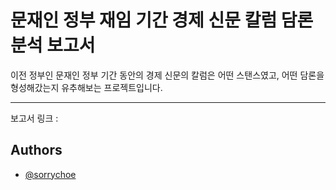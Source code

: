 
# 문재인 정부 재임 기간 경제 신문 칼럼 담론 분석 보고서

이전 정부인 문재인 정부 기간 동안의 경제 신문의 칼럼은 어떤 스탠스였고, 어떤 담론을 형성해갔는지 유추해보는 프로젝트입니다.

---
보고서 링크 : 


## Authors

- [@sorrychoe](https://www.github.com/sorrychoe)

